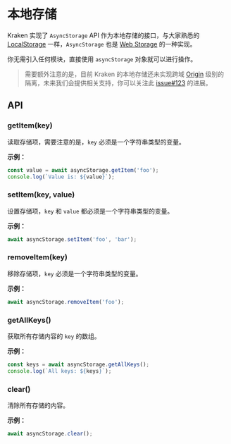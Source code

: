 # 本地存储

Kraken 实现了 `AsyncStorage` API 作为本地存储的接口，与大家熟悉的 [LocalStorage](https://developer.mozilla.org/zh-CN/docs/Web/API/Window/localStorage) 一样，`AsyncStorage` 也是 [Web Storage](https://www.w3.org/TR/webstorage/) 的一种实现。

你无需引入任何模块，直接使用 `asyncStorage` 对象就可以进行操作。

> 需要额外注意的是，目前 Kraken 的本地存储还未实现跨域 [Origin](https://developer.mozilla.org/zh-CN/docs/Glossary/Origin) 级别的隔离，未来我们会提供相关支持，你可以关注此 [issue#123](https://github.com/openkraken/kraken/issues/127) 的进展。

## API

### getItem(key)

读取存储项，需要注意的是，`key` 必须是一个字符串类型的变量。

**示例：**

```js
const value = await asyncStorage.getItem('foo');
console.log(`Value is: ${value}`);
```

### setItem(key, value)

设置存储项，`key` 和 `value` 都必须是一个字符串类型的变量。

**示例：**

```js
await asyncStorage.setItem('foo', 'bar');
```

### removeItem(key)

移除存储项，`key` 必须是一个字符串类型的变量。

**示例：**

```js
await asyncStorage.removeItem('foo');
```

### getAllKeys()

获取所有存储内容的 `key` 的数组。

**示例：**

```js
const keys = await asyncStorage.getAllKeys();
console.log(`All keys: ${keys}`);
```

### clear()

清除所有存储的内容。

**示例：**

```js
await asyncStorage.clear();
```
